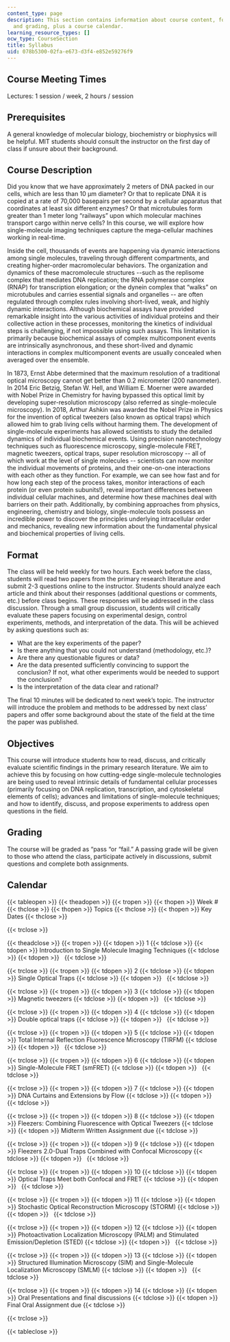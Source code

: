 ```yaml
---
content_type: page
description: This section contains information about course content, format, objectives,
  and grading, plus a course calendar.
learning_resource_types: []
ocw_type: CourseSection
title: Syllabus
uid: 078b5300-02fa-e673-d3f4-e852e59276f9
---
```


Course Meeting Times
--------------------

Lectures: 1 session / week, 2 hours / session

Prerequisites
-------------

A general knowledge of molecular biology, biochemistry or biophysics will be helpful. MIT students should consult the instructor on the first day of class if unsure about their background.

Course Description
------------------

Did you know that we have approximately 2 meters of DNA packed in our cells, which are less than 10 μm diameter? Or that to replicate DNA it is copied at a rate of 70,000 basepairs per second by a cellular apparatus that coordinates at least six different enzymes? Or that microtubules form greater than 1 meter long “railways” upon which molecular machines transport cargo within nerve cells? In this course, we will explore how single-molecule imaging techniques capture the mega-cellular machines working in real-time.

Inside the cell, thousands of events are happening via dynamic interactions among single molecules, traveling through different compartments, and creating higher-order macromolecular behaviors. The organization and dynamics of these macromolecule structures --such as the replisome complex that mediates DNA replication; the RNA polymerase complex (RNAP) for transcription elongation; or the dynein complex that “walks” on microtubules and carries essential signals and organelles -- are often regulated through complex rules involving short-lived, weak, and highly dynamic interactions. Although biochemical assays have provided remarkable insight into the various activities of individual proteins and their collective action in these processes, monitoring the kinetics of individual steps is challenging, if not impossible using such assays. This limitation is primarily because biochemical assays of complex multicomponent events are intrinsically asynchronous, and these short-lived and dynamic interactions in complex multicomponent events are usually concealed when averaged over the ensemble.

In 1873, Ernst Abbe determined that the maximum resolution of a traditional optical microscopy cannot get better than 0.2 micrometer (200 nanometer). In 2014 Eric Betzig, Stefan W. Hell, and William E. Moerner were awarded with Nobel Prize in Chemistry for having bypassed this optical limit by developing super-resolution microscopy (also referred as single-molecule microscopy). In 2018, Arthur Ashkin was awarded the Nobel Prize in Physics for the invention of optical tweezers (also known as optical traps) which allowed him to grab living cells without harming them. The development of single-molecule experiments has allowed scientists to study the detailed dynamics of individual biochemical events. Using precision nanotechnology techniques such as fluorescence microscopy, single-molecule FRET, magnetic tweezers, optical traps, super resolution microscopy -- all of which work at the level of single molecules -- scientists can now monitor the individual movements of proteins, and their one-on-one interactions with each other as they function. For example, we can see how fast and for how long each step of the process takes, monitor interactions of each protein (or even protein subunits!), reveal important differences between individual cellular machines, and determine how these machines deal with barriers on their path. Additionally, by combining approaches from physics, engineering, chemistry and biology, single-molecule tools possess an incredible power to discover the principles underlying intracellular order and mechanics, revealing new information about the fundamental physical and biochemical properties of living cells.

Format
------

The class will be held weekly for two hours. Each week before the class, students will read two papers from the primary research literature and submit 2-3 questions online to the instructor. Students should analyze each article and think about their responses (additional questions or comments, etc.) before class begins. These responses will be addressed in the class discussion. Through a small group discussion, students will critically evaluate these papers focusing on experimental design, control experiments, methods, and interpretation of the data. This will be achieved by asking questions such as:

*   What are the key experiments of the paper?
*   Is there anything that you could not understand (methodology, etc.)?
*   Are there any questionable figures or data?
*   Are the data presented sufficiently convincing to support the conclusion? If not, what other experiments would be needed to support the conclusion?
*   Is the interpretation of the data clear and rational?

The final 10 minutes will be dedicated to next week’s topic. The instructor will introduce the problem and methods to be addressed by next class’ papers and offer some background about the state of the field at the time the paper was published.

Objectives
----------

This course will introduce students how to read, discuss, and critically evaluate scientific findings in the primary research literature. We aim to achieve this by focusing on how cutting-edge single-molecule technologies are being used to reveal intrinsic details of fundamental cellular processes (primarily focusing on DNA replication, transcription, and cytoskeletal elements of cells); advances and limitations of single-molecule techniques; and how to identify, discuss, and propose experiments to address open questions in the field.

Grading
-------

The course will be graded as “pass “or “fail.” A passing grade will be given to those who attend the class, participate actively in discussions, submit questions and complete both assignments.

Calendar
--------

{{< tableopen >}}
{{< theadopen >}}
{{< tropen >}}
{{< thopen >}}
Week #
{{< thclose >}}
{{< thopen >}}
Topics
{{< thclose >}}
{{< thopen >}}
Key Dates
{{< thclose >}}

{{< trclose >}}

{{< theadclose >}}
{{< tropen >}}
{{< tdopen >}}
1
{{< tdclose >}}
{{< tdopen >}}
Introduction to Single Molecule Imaging Techniques
{{< tdclose >}}
{{< tdopen >}}
 
{{< tdclose >}}

{{< trclose >}}
{{< tropen >}}
{{< tdopen >}}
2
{{< tdclose >}}
{{< tdopen >}}
Single Optical Traps
{{< tdclose >}}
{{< tdopen >}}
 
{{< tdclose >}}

{{< trclose >}}
{{< tropen >}}
{{< tdopen >}}
3
{{< tdclose >}}
{{< tdopen >}}
Magnetic tweezers
{{< tdclose >}}
{{< tdopen >}}
 
{{< tdclose >}}

{{< trclose >}}
{{< tropen >}}
{{< tdopen >}}
4
{{< tdclose >}}
{{< tdopen >}}
Double optical traps
{{< tdclose >}}
{{< tdopen >}}
 
{{< tdclose >}}

{{< trclose >}}
{{< tropen >}}
{{< tdopen >}}
5
{{< tdclose >}}
{{< tdopen >}}
Total Internal Reflection Fluorescence Microscopy (TIRFM)
{{< tdclose >}}
{{< tdopen >}}
 
{{< tdclose >}}

{{< trclose >}}
{{< tropen >}}
{{< tdopen >}}
6
{{< tdclose >}}
{{< tdopen >}}
Single-Molecule FRET (smFRET)
{{< tdclose >}}
{{< tdopen >}}
 
{{< tdclose >}}

{{< trclose >}}
{{< tropen >}}
{{< tdopen >}}
7
{{< tdclose >}}
{{< tdopen >}}
DNA Curtains and Extensions by Flow
{{< tdclose >}}
{{< tdopen >}}
 
{{< tdclose >}}

{{< trclose >}}
{{< tropen >}}
{{< tdopen >}}
8
{{< tdclose >}}
{{< tdopen >}}
Fleezers: Combining Fluorescence with Optical Tweezers
{{< tdclose >}}
{{< tdopen >}}
Midterm Written Assignment due
{{< tdclose >}}

{{< trclose >}}
{{< tropen >}}
{{< tdopen >}}
9
{{< tdclose >}}
{{< tdopen >}}
Fleezers 2.0-Dual Traps Combined with Confocal Microscopy
{{< tdclose >}}
{{< tdopen >}}
 
{{< tdclose >}}

{{< trclose >}}
{{< tropen >}}
{{< tdopen >}}
10
{{< tdclose >}}
{{< tdopen >}}
Optical Traps Meet both Confocal and FRET
{{< tdclose >}}
{{< tdopen >}}
 
{{< tdclose >}}

{{< trclose >}}
{{< tropen >}}
{{< tdopen >}}
11
{{< tdclose >}}
{{< tdopen >}}
Stochastic Optical Reconstruction Microscopy (STORM)
{{< tdclose >}}
{{< tdopen >}}
 
{{< tdclose >}}

{{< trclose >}}
{{< tropen >}}
{{< tdopen >}}
12
{{< tdclose >}}
{{< tdopen >}}
Photoactivation Localization Microscopy (PALM) and Stimulated Emission/Depletion (STED)
{{< tdclose >}}
{{< tdopen >}}
 
{{< tdclose >}}

{{< trclose >}}
{{< tropen >}}
{{< tdopen >}}
13
{{< tdclose >}}
{{< tdopen >}}
Structured Illumination Microscopy (SIM) and Single-Molecule Localization Microscopy (SMLM)
{{< tdclose >}}
{{< tdopen >}}
 
{{< tdclose >}}

{{< trclose >}}
{{< tropen >}}
{{< tdopen >}}
14
{{< tdclose >}}
{{< tdopen >}}
Oral Presentations and final discussions
{{< tdclose >}}
{{< tdopen >}}
Final Oral Assignment due
{{< tdclose >}}

{{< trclose >}}

{{< tableclose >}}
